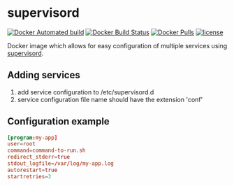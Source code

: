 # supervisord

[![Docker Automated build](https://img.shields.io/docker/cloud/automated/tinslice/supervisord.svg?style=flat)](https://hub.docker.com/r/tinslice/supervisord/builds)
[![Docker Build Status](https://img.shields.io/docker/cloud/build/tinslice/supervisord.svg?style=flat)](https://hub.docker.com/r/tinslice/supervisord/builds)
[![Docker Pulls](https://img.shields.io/docker/pulls/tinslice/supervisord.svg?style=flat)](https://hub.docker.com/r/tinslice/supervisord/)
[![license](https://img.shields.io/github/license/tinslice/docker-supervisord.svg)](https://github.com/tinslice/docker-supervisord)

Docker image which allows for easy configuration of multiple services using [supervisord](http://supervisord.org/configuration.html).

## Adding services

1. add service configuration to /etc/supervisord.d
2. service configuration file name should have the extension 'conf'

## Configuration example

```conf
[program:my-app]
user=root
command=command-to-run.sh
redirect_stderr=true
stdout_logfile=/var/log/my-app.log
autorestart=true
startretries=3
```
